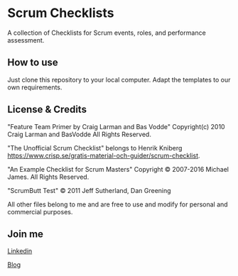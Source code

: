 # Scrum Checklists

A collection of Checklists for Scrum events, roles, and performance assessment.

## How to use

Just clone this repository to your local computer. 
Adapt the templates to our own requirements.

## License & Credits

"Feature Team Primer by Craig Larman and Bas Vodde" Copyright(c) 2010 Craig Larman and BasVodde All Rights Reserved.

"The Unofficial Scrum Checklist" belongs to Henrik Kniberg https://www.crisp.se/gratis-material-och-guider/scrum-checklist.

"An Example Checklist for Scrum Masters" Copyright © 2007-2016 Michael James. All Rights Reserved.

"ScrumButt Test" © 2011 Jeff Sutherland, Dan Greening

All other files belong to me and are free to use and modify for personal and commercial purposes.

## Join me

[Linkedin](https://www.linkedin.com/in/c%C3%A9sar-b-4a4a6219b/)

[Blog](http://agilitation.wordpress.com/)
